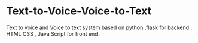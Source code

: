 # Text-to-Voice-Voice-to-Text
Text to voice and Voice to text system based on python ,flask for backend . HTML CSS , Java Script for front end .
